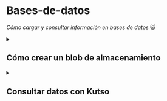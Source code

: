 # Bases-de-datos
_Cómo cargar y consultar información en bases de datos_ :smiley_cat:
<details>
<summary><h2>Cómo crear un blob de almacenamiento</h2></summary>
  <h3> Crear una cuenta de almacenamiento</h3>
  <ol>
  <li> Inicie sesión en Azure Portal en https://portal.azure.com.</li>
  <li> Seleccione Crear un recurso.</li>
  <li>En Categorías, seleccione Almacenamiento.</li>
  <li>En Cuenta de almacenamiento, seleccione Crear.</li>
  <li>En la pestaña Aspectos básicos del panel Crear cuenta de almacenamiento, rellene la siguiente información. Deje los valores predeterminados para todo lo demás.</li>
    <table aria-label="Tabla 1" class="table">
<thead>
<tr>
<th><strong>Configuración</strong></th>
<th><strong>Valor</strong></th>
</tr>
</thead>
<tbody>
<tr>
<td>Subscription</td>
<td>Suscripción de Concierge</td>
</tr>
<tr>
<td>Grupo de recursos</td>
<td><rgn data-author-content="[nombre del grupo de recursos del espacio aislado]">[nombre del grupo de recursos del espacio aislado]</rgn></td>
</tr>
<tr>
<td>Nombre de la cuenta de almacenamiento</td>
<td>Creación de un nombre de cuenta de almacenamiento único</td>
</tr>
<tr>
<td>Ubicación</td>
<td>default</td>
</tr>
<tr>
<td>Rendimiento</td>
<td>Estándar</td>
</tr>
<tr>
<td>Redundancia</td>
<td>Almacenamiento con redundancia local (LRS)</td>
</tr>
</tbody>
</table>
    <li>Seleccione Revisar y crear para revisar la configuración de su cuenta de almacenamiento y permitir que Azure valide la configuración.</li>
    <li>Una vez validada, seleccione Crear. Espere la notificación de que la cuenta se creó correctamente.</li>
    <li>Seleccione Ir al recurso.</li>
  </ol>
  
  <h3>Uso con Blob Storage</h3>
  _Creará un contenedor de blobs y cargará un archivo_
  <ol>
    <li>En Almacenamiento de datos, seleccione Contenedores.</li>
    <li>Seleccione Nuevo(+) contenedor, asígnele un nombre y configure un nivel de acceso privado</li>
    <li>Seleccione crear</li>
    <li>Seleccione el contenedor creado y seleccione cargar</li>
    <li>Seleccione el blob (archivo) que acaba de cargar. Debe estar en la pestaña de propiedades.</li>
    <li>Copie la dirección URL del campo URL y péguela en una nueva pestaña. Debe recibir un mensaje de error similar al siguiente:
    <pre tabindex="0" class="has-inner-focus"><code data-author-content="<Error>
  <Code>ResourceNotFound</Code>
  <Message>The specified resource does not exist. RequestId:4a4bd3d9-101e-005a-1a3e-84bd42000000 Time:2022-06-20T00:41:31.2482656Z</Message>
</Error>

">&lt;Error&gt;
  &lt;Code&gt;ResourceNotFound&lt;/Code&gt;
  &lt;Message&gt;The specified resource does not exist. RequestId:4a4bd3d9-101e-005a-1a3e-84bd42000000 Time:2022-06-20T00:41:31.2482656Z&lt;/Message&gt;
&lt;/Error&gt;

</code></pre>
      </li>
  </ol>
  
  <h3>Cambie el nivel de acceso del blob</h3>
  <ol>
    <li>Vuelva a Azure Portal.</li>
    <li>Seleccione Cambiar nivel de acceso.</li>
    <li>Establezca el Nivel de acceso público en Blob (acceso de lectura anónimo solo para blobs).</li>
    <li>Captura de pantalla con el cambio en el nivel de acceso resaltado.</li>
    <li>Seleccione OK (Aceptar).</li>
    <li>Actualice la pestaña en la que ha intentado acceder al archivo anteriormente.</li>
  </ol>
  </details>
 
 <details>
  <summary><h2>Consultar datos con Kutso</h2></summary>
<h2 id="connect-to-the-data">Conexión a los datos</h2>
<p>Usará la interfaz web de Azure Data Explorer para conectarse a los datos. Pero también puede usar el Lenguaje de consulta Kusto mismo en Log Analytics, Azure Sentinel y otros servicios. Solo tendrá que conectarse una vez y seguirá usando esta conexión de datos para todas las consultas de las unidades siguientes.</p>
<ol>
<li><p>Use la cuenta de Azure para iniciar sesión en la <a href="https://dataexplorer.azure.com/" data-linktype="external">interfaz de usuario web de Azure Data Explorer</a>.</p>
</li>
<li><p>En el panel izquierdo, seleccione <strong>Consulta</strong>.</p>
</li>
<li><p>Seleccione el botón <strong>Agregar clúster</strong> en la parte superior de la pestaña.</p>
</li>
<li><p>En el cuadro de diálogo, en <strong>URI de conexión</strong>, escriba <em>help</em>.</p>
</li>
<li><p>Seleccione <strong>Agregar</strong>.</p></li>
</ol>
<p>Ya está conectado al clúster help.</p>
<h3 id="select-the-database">Seleccione la base de datos</h3>
<p>Las consultas siempre se ejecutan en el contexto de una base de datos, por lo que debe conectarse a una específica.</p>
<ol>
<li><p>Expanda el clúster help en el panel izquierdo.</p>
</li>
<li><p>Seleccione la base de datos <strong>Samples</strong> para proporcionar a las consultas el contexto correcto.</p></li>
<li><p>Si expande la base de datos <strong>Samples</strong>, <strong>Tables</strong> y la carpeta <strong>Storm_Events</strong>, verá una lista de tablas debajo de la base de datos; usaremos la tabla <em>StormEvents</em>.</p>
</li>
</ol>
<p>Ya está listo para ejecutar consultas en la tabla <em>StormEvents</em>. </p>

 </details>
